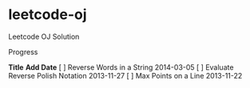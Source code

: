 leetcode-oj
===========

Leetcode OJ Solution


Progress

**Title**																        **Add Date**
[ ] Reverse Words in a String										2014-03-05
[ ] Evaluate Reverse Polish Notation						2013-11-27
[ ] Max Points on a Line											  2013-11-22

